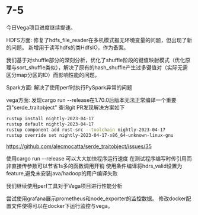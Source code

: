 # 7-5

今日Vega项目进度继续提速。

HDFS方面:
修复了hdfs_file_reader在多机模式报无环境变量的问题，但出现了新的问题。
新增用于读写hdfs的类HdfsIO，作为备案。

我们基于对shuffle部分的深刻分析，优化了shuffle阶段的键值映射模式（优化原理与sort_shuffle类似），解决了原有的hash_shuffle产生过多键值对（实际无需区分map分区的ID）而影响性能的问题。

Spark方面:
解决了使用perf时执行PySpark异常的问题

vega方面:
发现cargo run --release在1.70.0后版本无法正常编译一个重要包"serde_traitobject"
查询git PR发现解决方案如下
```sh
rustup install nightly-2023-04-17
rustup default nightly-2023-04-17
rustup component add rust-src --toolchain nightly-2023-04-17
rustup override set nightly-2023-04-17-x86_64-unknown-linux-gnu
```
https://github.com/alecmocatta/serde_traitobject/issues/35

使用cargo run --release 可以大大加快程序运行速度
在测试程序编写时传引用而非直接传参数可以节省1s多的函数调用开销
使用条件编译将hdrs_valid设置为feature,避免未安装java/hadoop的用户编译失败

我们继续使用perf工具对于Vega项目进行性能分析

尝试使用grafana展示prometheus和node_exporter的监控数据。
修改docker配置文件使得可以在docker下运行监控与vega。